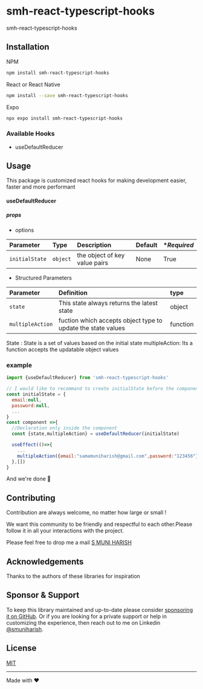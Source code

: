 # smh-react-typescript-hooks

smh-react-typescript-hooks

## Installation
NPM
```sh
npm install smh-react-typescript-hooks
```
React or React Native
```sh
npm install --save smh-react-typescript-hooks
```
Expo
```sh
npx expo install smh-react-typescript-hooks
```
### Available Hooks
* useDefaultReducer

## Usage
This package is customized react hooks for making development easier, faster and more performant

#### useDefaultReducer
##### props

* options

| Parameter | Type     | Description | Default| **Required* |
| :-------- | :------- | :-------| :------- | :----- |
| `initialState` | `object` | the object of key value pairs | None | True |

* Structured Parameters

| Parameter | Definition | type |
| :-------- | :------- | :----- |
| `state` | This state always returns the latest state | object |
| `multipleAction` | fuction which accepts object type to update the state values | function |

State :
State is a set of values based on the initial state
multipleAction: Its a function accepts the updatable object values
### example
```js
import {useDefaultReducer} from 'smh-react-typescript-hooks'

// I would like to recommand to create initialState before the component declaration
const initialState = {
  email:null,
  password:null,
  ...
}
const component =>{
  //Declaration only inside the component
  const {state,multipleAction} = useDefaultReducer(initialState)

  useEffect(()=>{
    ...
    multipleAction({email:"samamuniharish@gmail.com",password:"123456"})
  },[])
}
```
And we're done 🎉
## Contributing

Contribution are always welcome, no matter how large or small !

We want this community to be friendly and respectful to each other.Please follow it in all your interactions with the project.

Please feel free to drop me a mail [S MUNI HARISH](samamuniharish@gmail.com)

## Acknowledgements

Thanks to the authors of these libraries for inspiration

## Sponsor & Support

To keep this library maintained and up-to-date please consider [sponsoring it on GitHub](https://github.com/sponsors/smuniharish). Or if you are looking for a private support or help in customizing the experience, then reach out to me on Linkedin [@smuniharish](https://www.linkedin.com/in/smuniharish).

## License

[MIT](./LICENSE)

---

Made with ❤️
